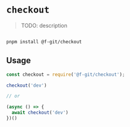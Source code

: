 # `checkout`

> TODO: description
```sh

pnpm install @f-git/checkout

```
## Usage

```js
const checkout = require('@f-git/checkout');

checkout('dev')

// or

(async () => {
  await checkout('dev')
})()
```
